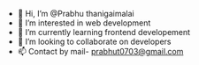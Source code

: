- 👋 Hi, I’m @Prabhu thanigaimalai 
- 👀 I’m interested in web development 
- 🌱 I’m currently learning frontend developement 
- 💞️ I’m looking to collaborate on developers
- 📫 Contact by mail- prabhut0703@gmail.com

<!---
Prabhu is a ✨ special ✨ repository because its `README.md` (this file) appears on your GitHub profile.
You can click the Preview link to take a look at your changes.
--->
